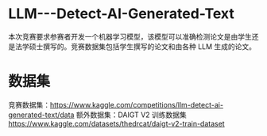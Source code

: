 # LLM---Detect-AI-Generated-Text
本次竞赛要求参赛者开发一个机器学习模型，该模型可以准确检测论文是由学生还是法学硕士撰写的。竞赛数据集包括学生撰写的论文和由各种 LLM 生成的论文。
# 数据集
竞赛数据集：https://www.kaggle.com/competitions/llm-detect-ai-generated-text/data
额外数据集：DAIGT V2 训练数据集 https://www.kaggle.com/datasets/thedrcat/daigt-v2-train-dataset
